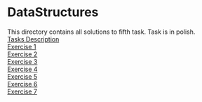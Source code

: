 # DataStructures
This directory contains all solutions to fifth task. Task is in polish.  
<a href="https://github.com/LucasJezap/WDI/tree/master/5.%20DataStructures/cw_05.pdf"> Tasks Description  
<a href="https://github.com/LucasJezap/WDI/tree/master/5.%20DataStructuress/Ćw5_1.cpp"> Exercise 1  
<a href="https://github.com/LucasJezap/WDI/tree/master/5.%20DataStructures/Ćw5_2.cpp"> Exercise 2  
<a href="https://github.com/LucasJezap/WDI/tree/master/5.%20DataStructures/Ćw5_3.cpp"> Exercise 3  
<a href="https://github.com/LucasJezap/WDI/tree/master/5.%20DataStructures/Ćw5_4.cpp"> Exercise 4  
<a href="https://github.com/LucasJezap/WDI/tree/master/5.%20DataStructures/Ćw5_5.cpp"> Exercise 5  
<a href="https://github.com/LucasJezap/WDI/tree/master/5.%20DataStructures/Ćw5_6.cpp"> Exercise 6  
<a href="https://github.com/LucasJezap/WDI/tree/master/5.%20DataStructures/Ćw5_7.cpp"> Exercise 7  
